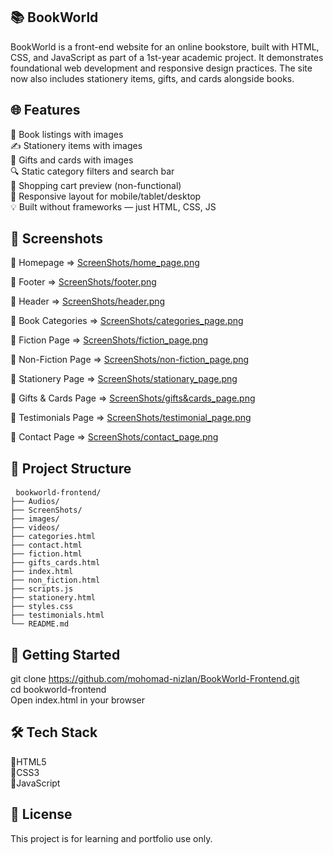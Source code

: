 <h2>📚 BookWorld</h2>

BookWorld is a front-end website for an online bookstore, built with HTML, CSS, and JavaScript as part of a 1st-year academic project. It demonstrates foundational web development and responsive design practices. The site now also includes stationery items, gifts, and cards alongside books.


<h2>🌐 Features</h2>

📖 Book listings with images<br>
✍️ Stationery items with images<br>
🎁 Gifts and cards with images<br>
🔍 Static category filters and search bar<br>
🛒 Shopping cart preview (non-functional)<br>
📱 Responsive layout for mobile/tablet/desktop<br>
💡 Built without frameworks — just HTML, CSS, JS<br>


<h2>📸 Screenshots</h2>

🔹 Homepage => [ScreenShots/home_page.png](https://github.com/mohomad-nizlan/BookWorld-Frontend/blob/main/ScreenShots/home_page.png)

🔹 Footer => [ScreenShots/footer.png](https://github.com/mohomad-nizlan/BookWorld-Frontend/blob/main/ScreenShots/footer.png)

🔹 Header => [ScreenShots/header.png](https://github.com/mohomad-nizlan/BookWorld-Frontend/blob/main/ScreenShots/header.png)

🔹 Book Categories => [ScreenShots/categories_page.png](https://github.com/mohomad-nizlan/BookWorld-Frontend/blob/main/ScreenShots/categories_page.png)

🔹 Fiction Page => [ScreenShots/fiction_page.png](https://github.com/mohomad-nizlan/BookWorld-Frontend/blob/main/ScreenShots/fiction_page.png)

🔹 Non-Fiction Page => [ScreenShots/non-fiction_page.png](https://github.com/mohomad-nizlan/BookWorld-Frontend/blob/main/ScreenShots/non-fiction_page.png)

🔹 Stationery Page => [ScreenShots/stationary_page.png](https://github.com/mohomad-nizlan/BookWorld-Frontend/blob/main/ScreenShots/stationary_page.png)

🔹 Gifts & Cards Page => [ScreenShots/gifts&cards_page.png](https://github.com/mohomad-nizlan/BookWorld-Frontend/blob/main/ScreenShots/gifts&cards_page.png)

🔹 Testimonials Page => [ScreenShots/testimonial_page.png](https://github.com/mohomad-nizlan/BookWorld-Frontend/blob/main/ScreenShots/testimonial_page.png)

🔹 Contact Page => [ScreenShots/contact_page.png](https://github.com/mohomad-nizlan/BookWorld-Frontend/blob/main/ScreenShots/contact_page.png)


<h2>📁 Project Structure</h2>

<pre lang="markdown"> <code>bookworld-frontend/
├── Audios/
├── ScreenShots/
├── images/
├── videos/
├── categories.html
├── contact.html
├── fiction.html
├── gifts_cards.html
├── index.html
├── non_fiction.html
├── scripts.js
├── stationery.html
├── styles.css
├── testimonials.html
└── README.md</code></pre>


<h2>🚀 Getting Started</h2>

git clone https://github.com/mohomad-nizlan/BookWorld-Frontend.git</br>
cd bookworld-frontend</br>
Open index.html in your browser</br>


<h2>🛠 Tech Stack</h2>

🔴HTML5<br>
🔴CSS3<br>
🔴JavaScript<br>


<h2>📝 License</h2>

This project is for learning and portfolio use only.
